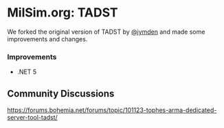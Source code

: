 # MilSim.org: TADST
We forked the original version of TADST by [@jymden](https://github.com/jymden/tadst) and made some improvements and changes.

### Improvements
* .NET 5
  

## Community Discussions
<https://forums.bohemia.net/forums/topic/101123-tophes-arma-dedicated-server-tool-tadst/>
